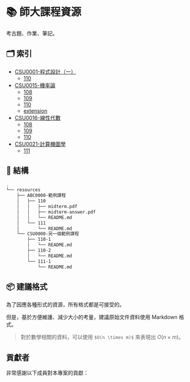 # 📚 師大課程資源

考古題、作業、筆記。

## 🗂️ 索引

<!-- [INDEX START] -->
* [CSU0001-程式設計（一）](./resources/CSU0001-程式設計（一）/)
  * [110](./resources/CSU0001-程式設計（一）/110/)
* [CSU0015-機率論](./resources/CSU0015-機率論/)
  * [108](./resources/CSU0015-機率論/108/)
  * [109](./resources/CSU0015-機率論/109/)
  * [110](./resources/CSU0015-機率論/110/)
  * [extension](./resources/CSU0015-機率論/extension/)
* [CSU0016-線性代數](./resources/CSU0016-線性代數/)
  * [108](./resources/CSU0016-線性代數/108/)
  * [109](./resources/CSU0016-線性代數/109/)
  * [110](./resources/CSU0016-線性代數/110/)
* [CSU0021-計算機圖學](./resources/CSU0021-計算機圖學/)
  * [111](./resources/CSU0021-計算機圖學/111/)
<!-- [INDEX END] -->

## 🧱 結構

```sh
.
└── resources
    ├── ABC0000-範例課程
    │   ├── 110
    │   │   ├── midterm.pdf
    │   │   ├── midterm-answer.pdf
    │   │   └── README.md
    │   └── 111
    │       └── README.md
    └── CSU0000-另一個範例課程
        ├── 110-1
        │   └── README.md
        ├── 110-2
        │   └── README.md
        └── 111-1
            └── README.md
```

## 📦 建議格式

為了因應各種形式的資源，所有格式都是可接受的。

但是，基於方便維護、減少大小的考量，建議原始文件資料使用 Markdown 格式。

> 對於數學相關的資料，可以使用 `$O(n \times m)$` 來表現出 $O(n × m)$。

## 貢獻者

非常感謝以下成員對本專案的貢獻：

<!-- ALL-CONTRIBUTORS-LIST:START - Do not remove or modify this section -->
<!-- prettier-ignore-start -->
<!-- markdownlint-disable -->

<!-- markdownlint-restore -->
<!-- prettier-ignore-end -->

<!-- ALL-CONTRIBUTORS-LIST:END -->
